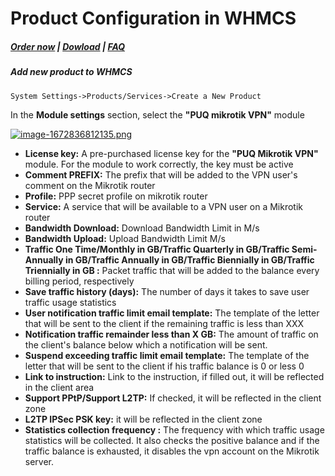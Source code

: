 # Product Configuration in WHMCS

#####  [Order now](https://panel.puqcloud.com/index.php?rp=/store/whmcs-module-mikrotik-vpn) | [Dowload](https://download.puqcloud.com/WHMCS/servers/PUQ_WHMCS-Mikrotik-VPN/) | [FAQ](https://faq.puqcloud.com/)

##### Add new product to WHMCS

```
System Settings->Products/Services->Create a New Product
```

In the **Module settings** section, select the **"PUQ mikrotik VPN"** module

[![image-1672836812135.png](https://doc.puq.info/uploads/images/gallery/2023-01/scaled-1680-/image-1672836812135.png)](https://doc.puq.info/uploads/images/gallery/2023-01/image-1672836812135.png)

- **License key:** A pre-purchased license key for the **"PUQ Mikrotik VPN"** module. For the module to work correctly, the key must be active
- **Comment PREFIX:** The prefix that will be added to the VPN user's comment on the Mikrotik router
- **Profile:** PPP secret profile on mikrotik router
- **Service:** A service that will be available to a VPN user on a Mikrotik router
- **Bandwidth Download:** Download Bandwidth Limit in M/s
- **Bandwidth Upload:** Upload Bandwidth Limit M/s
- **Traffic One Time/Monthly in GB/Traffic Quarterly in GB/Traffic Semi-Annually in GB/Traffic Annually in GB/Traffic Biennially in GB/Traffic Triennially in GB :** Packet traffic that will be added to the balance every billing period, respectively
- **Save traffic history (days):** The number of days it takes to save user traffic usage statistics
- **User notification traffic limit email template:** The template of the letter that will be sent to the client if the remaining traffic is less than XXX
- **Notification traffic remainder less than X GB:** The amount of traffic on the client's balance below which a notification will be sent.
- **Suspend exceeding traffic limit email template:** The template of the letter that will be sent to the client if his traffic balance is 0 or less 0
- **Link to instruction:** Link to the instruction, if filled out, it will be reflected in the client area
- **Support PPtP/Support L2TP:** If checked, it will be reflected in the client zone
- **L2TP IPSec PSK key:** it will be reflected in the client zone
- **Statistics collection frequency :** The frequency with which traffic usage statistics will be collected. It also checks the positive balance and if the traffic balance is exhausted, it disables the vpn account on the Mikrotik server.
